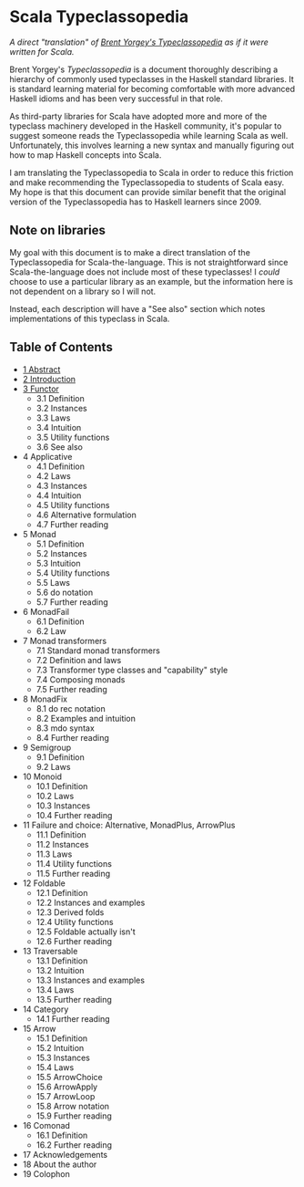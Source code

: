 
# Scala Typeclassopedia

_A direct "translation" of [Brent Yorgey's
_Typeclassopedia_](https://wiki.haskell.org/Typeclassopedia) as if it were
written for Scala._

Brent Yorgey's _Typeclassopedia_ is a document thoroughly describing a
hierarchy of commonly used typeclasses in the Haskell standard libraries. It is
standard learning material for becoming comfortable with more advanced Haskell
idioms and has been very successful in that role.

As third-party libraries for Scala have adopted more and more of the typeclass
machinery developed in the Haskell community, it's popular to suggest someone
reads the Typeclassopedia while learning Scala as well. Unfortunately, this
involves learning a new syntax and manually figuring out how to map Haskell
concepts into Scala.

I am translating the Typeclassopedia to Scala in order to reduce this friction
and make recommending the Typeclassopedia to students of Scala easy. My hope is
that this document can provide similar benefit that the original version of the
Typeclassopedia has to Haskell learners since 2009.

## Note on libraries

My goal with this document is to make a direct translation of the
Typeclassopedia for Scala-the-language. This is not straightforward since
Scala-the-language does not include most of these typeclasses! I _could_ choose
to use a particular library as an example, but the information here is not
dependent on a library so I will not.

Instead, each description will have a "See also" section which notes
implementations of this typeclass in Scala.

## Table of Contents

- [1 Abstract](./contents/1_Abstract.md)
- [2 Introduction](./contents/2_Introduction.md)
- [3 Functor](./contents/3_Functor.md)
  - 3.1 Definition
  - 3.2 Instances
  - 3.3 Laws
  - 3.4 Intuition
  - 3.5 Utility functions
  - 3.6 See also
- 4 Applicative
  - 4.1 Definition
  - 4.2 Laws
  - 4.3 Instances
  - 4.4 Intuition
  - 4.5 Utility functions
  - 4.6 Alternative formulation
  - 4.7 Further reading
- 5 Monad
  - 5.1 Definition
  - 5.2 Instances
  - 5.3 Intuition
  - 5.4 Utility functions
  - 5.5 Laws
  - 5.6 do notation
  - 5.7 Further reading
- 6 MonadFail
  - 6.1 Definition
  - 6.2 Law
- 7 Monad transformers
  - 7.1 Standard monad transformers
  - 7.2 Definition and laws
  - 7.3 Transformer type classes and "capability" style
  - 7.4 Composing monads
  - 7.5 Further reading
- 8 MonadFix
  - 8.1 do rec notation
  - 8.2 Examples and intuition
  - 8.3 mdo syntax
  - 8.4 Further reading
- 9 Semigroup
  - 9.1 Definition
  - 9.2 Laws
- 10 Monoid
  - 10.1 Definition
  - 10.2 Laws
  - 10.3 Instances
  - 10.4 Further reading
- 11 Failure and choice: Alternative, MonadPlus, ArrowPlus
  - 11.1 Definition
  - 11.2 Instances
  - 11.3 Laws
  - 11.4 Utility functions
  - 11.5 Further reading
- 12 Foldable
  - 12.1 Definition
  - 12.2 Instances and examples
  - 12.3 Derived folds
  - 12.4 Utility functions
  - 12.5 Foldable actually isn't
  - 12.6 Further reading
- 13 Traversable
  - 13.1 Definition
  - 13.2 Intuition
  - 13.3 Instances and examples
  - 13.4 Laws
  - 13.5 Further reading
- 14 Category
  - 14.1 Further reading
- 15 Arrow
  - 15.1 Definition
  - 15.2 Intuition
  - 15.3 Instances
  - 15.4 Laws
  - 15.5 ArrowChoice
  - 15.6 ArrowApply
  - 15.7 ArrowLoop
  - 15.8 Arrow notation
  - 15.9 Further reading
- 16 Comonad
  - 16.1 Definition
  - 16.2 Further reading
- 17 Acknowledgements
- 18 About the author
- 19 Colophon
